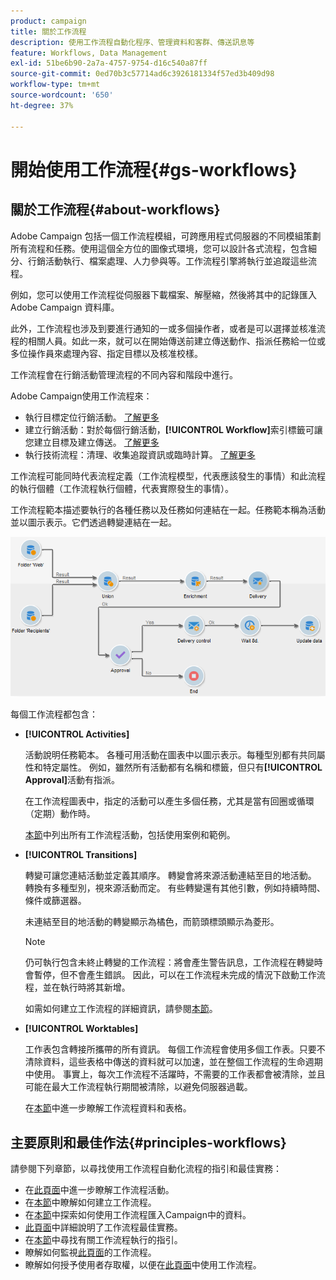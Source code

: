 ```yaml
---
product: campaign
title: 關於工作流程
description: 使用工作流程自動化程序、管理資料和客群、傳送訊息等
feature: Workflows, Data Management
exl-id: 51be6b90-2a7a-4757-9754-d16c540a87ff
source-git-commit: 0ed70b3c57714ad6c3926181334f57ed3b409d98
workflow-type: tm+mt
source-wordcount: '650'
ht-degree: 37%

---
```


# 開始使用工作流程{#gs-workflows}



## 關於工作流程{#about-workflows}

Adobe Campaign 包括一個工作流程模組，可跨應用程式伺服器的不同模組策劃所有流程和任務。使用這個全方位的圖像式環境，您可以設計各式流程，包含細分、行銷活動執行、檔案處理、人力參與等。工作流程引擎將執行並追蹤這些流程。

例如，您可以使用工作流程從伺服器下載檔案、解壓縮，然後將其中的記錄匯入 Adobe Campaign 資料庫。

此外，工作流程也涉及到要進行通知的一或多個操作者，或者是可以選擇並核准流程的相關人員。如此一來，就可以在開始傳送前建立傳送動作、指派任務給一位或多位操作員來處理內容、指定目標以及核准校樣。

工作流程會在行銷活動管理流程的不同內容和階段中進行。

Adobe Campaign使用工作流程來：

* 執行目標定位行銷活動。 [了解更多](building-a-workflow.md#implementation-steps-)
* 建立行銷活動：對於每個行銷活動，**[!UICONTROL Workflow]**&#x200B;索引標籤可讓您建立目標及建立傳送。 [了解更多](building-a-workflow.md#campaign-workflows)
* 執行技術流程：清理、收集追蹤資訊或臨時計算。 [了解更多](building-a-workflow.md#technical-workflows)

工作流程可能同時代表流程定義（工作流程模型，代表應該發生的事情）和此流程的執行個體（工作流程執行個體，代表實際發生的事情）。

工作流程範本描述要執行的各種任務以及任務如何連結在一起。任務範本稱為活動並以圖示表示。它們透過轉變連結在一起。

![](assets/example1.png)

每個工作流程都包含：

* **[!UICONTROL Activities]**

  活動說明任務範本。 各種可用活動在圖表中以圖示表示。每種型別都有共同屬性和特定屬性。 例如，雖然所有活動都有名稱和標籤，但只有&#x200B;**[!UICONTROL Approval]**&#x200B;活動有指派。

  在工作流程圖表中，指定的活動可以產生多個任務，尤其是當有回圈或循環（定期）動作時。

  [本節](about-activities.md)中列出所有工作流程活動，包括使用案例和範例。

* **[!UICONTROL Transitions]**

  轉變可讓您連結活動並定義其順序。 轉變會將來源活動連結至目的地活動。 轉換有多種型別，視來源活動而定。 有些轉變還有其他引數，例如持續時間、條件或篩選器。

  未連結至目的地活動的轉變顯示為橘色，而箭頭標頭顯示為菱形。

  >[!NOTE]
  >
  >仍可執行包含未終止轉變的工作流程：將會產生警告訊息，工作流程在轉變時會暫停，但不會產生錯誤。 因此，可以在工作流程未完成的情況下啟動工作流程，並在執行時將其新增。

  如需如何建立工作流程的詳細資訊，請參閱[本節](building-a-workflow.md)。

* **[!UICONTROL Worktables]**

  工作表包含轉接所攜帶的所有資訊。 每個工作流程會使用多個工作表。只要不清除資料，這些表格中傳送的資料就可以加速，並在整個工作流程的生命週期中使用。 事實上，每次工作流程不活躍時，不需要的工作表都會被清除，並且可能在最大工作流程執行期間被清除，以避免伺服器過載。

  在[本節](how-to-use-workflow-data.md)中進一步瞭解工作流程資料和表格。

## 主要原則和最佳作法{#principles-workflows}

請參閱下列章節，以尋找使用工作流程自動化流程的指引和最佳實務：

* 在[此頁面](how-to-use-workflow-data.md)中進一步瞭解工作流程活動。
* 在[本節](building-a-workflow.md)中瞭解如何建立工作流程。
* 在[本節](../../platform/using/import-export-workflows.md)中探索如何使用工作流程匯入Campaign中的資料。
* [此頁面](workflow-best-practices.md)中詳細說明了工作流程最佳實務。
* 在[本節](starting-a-workflow.md)中尋找有關工作流程執行的指引。
* 瞭解如何監視[此頁面](monitoring-workflow-execution.md)的工作流程。
* 瞭解如何授予使用者存取權，以便在[此頁面](managing-rights.md)中使用工作流程。

